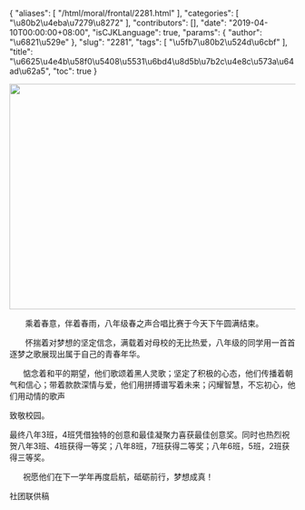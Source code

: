 {
    "aliases": [
        "/html/moral/frontal/2281.html"
    ],
    "categories": [
        "\u80b2\u4eba\u7279\u8272"
    ],
    "contributors": [],
    "date": "2019-04-10T00:00:00+08:00",
    "isCJKLanguage": true,
    "params": {
        "author": "\u6821\u529e"
    },
    "slug": "2281",
    "tags": [
        "\u5fb7\u80b2\u524d\u6cbf"
    ],
    "title": "\u6625\u4e4b\u58f0\u5408\u5531\u6bd4\u8d5b\u7b2c\u4e8c\u573a\u64ad\u62a5",
    "toc": true
}


<img
    src="https://cdn.tfls.online/mirror/full/93ba417a341f39a64abf0c69f0f8333b5172645b.jpg"
    style="display:block;margin-left:auto;margin-right:auto;"
    decoding="async"
    fetchpriority="auto"
    loading="lazy"
    height="397"
    width="600"
/>







       乘着春意，伴着春雨，八年级春之声合唱比赛于今天下午圆满结束。




       怀揣着对梦想的坚定信念，满载着对母校的无比热爱，八年级的同学用一首首逐梦之歌展现出属于自己的青春年华。




      惦念着和平的期望，他们歌颂着黑人灵歌；坚定了积极的心态，他们传播着朝气和信心；带着款款深情与爱，他们用拼搏谱写着未来；闪耀智慧，不忘初心，他们用动情的歌声




致敬校园。




最终八年3班，4班凭借独特的创意和最佳凝聚力喜获最佳创意奖。同时也热烈祝贺八年3班、4班获得一等奖；八年8班，7班获得二等奖；八年6班，5班，2班获得三等奖。  

      祝愿他们在下一学年再度启航，砥砺前行，梦想成真！




  






社团联供稿





